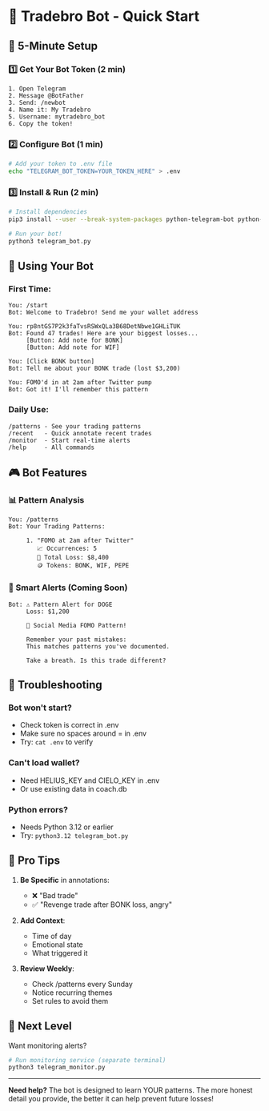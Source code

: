 # 🏥 Tradebro Bot - Quick Start

## 🎯 5-Minute Setup

### 1️⃣ Get Your Bot Token (2 min)
```
1. Open Telegram
2. Message @BotFather
3. Send: /newbot
4. Name it: My Tradebro
5. Username: mytradebro_bot
6. Copy the token!
```

### 2️⃣ Configure Bot (1 min)
```bash
# Add your token to .env file
echo "TELEGRAM_BOT_TOKEN=YOUR_TOKEN_HERE" > .env
```

### 3️⃣ Install & Run (2 min)
```bash
# Install dependencies
pip3 install --user --break-system-packages python-telegram-bot python-dotenv

# Run your bot!
python3 telegram_bot.py
```

## 💬 Using Your Bot

### First Time:
```
You: /start
Bot: Welcome to Tradebro! Send me your wallet address

You: rp8ntGS7P2k3faTvsRSWxQLa3B68DetNbwe1GHLiTUK
Bot: Found 47 trades! Here are your biggest losses...
     [Button: Add note for BONK]
     [Button: Add note for WIF]

You: [Click BONK button]
Bot: Tell me about your BONK trade (lost $3,200)

You: FOMO'd in at 2am after Twitter pump
Bot: Got it! I'll remember this pattern
```

### Daily Use:
```
/patterns - See your trading patterns
/recent   - Quick annotate recent trades  
/monitor  - Start real-time alerts
/help     - All commands
```

## 🎮 Bot Features

### 📊 Pattern Analysis
```
You: /patterns
Bot: Your Trading Patterns:
     
     1. "FOMO at 2am after Twitter"
        📈 Occurrences: 5
        💸 Total Loss: $8,400
        🪙 Tokens: BONK, WIF, PEPE
```

### 🚨 Smart Alerts (Coming Soon)
```
Bot: ⚠️ Pattern Alert for DOGE
     Loss: $1,200
     
     🔴 Social Media FOMO Pattern!
     
     Remember your past mistakes:
     This matches patterns you've documented.
     
     Take a breath. Is this trade different?
```

## 🐛 Troubleshooting

### Bot won't start?
- Check token is correct in .env
- Make sure no spaces around = in .env
- Try: `cat .env` to verify

### Can't load wallet?
- Need HELIUS_KEY and CIELO_KEY in .env
- Or use existing data in coach.db

### Python errors?
- Needs Python 3.12 or earlier
- Try: `python3.12 telegram_bot.py`

## 🎯 Pro Tips

1. **Be Specific** in annotations:
   - ❌ "Bad trade"
   - ✅ "Revenge trade after BONK loss, angry"

2. **Add Context**:
   - Time of day
   - Emotional state
   - What triggered it

3. **Review Weekly**:
   - Check /patterns every Sunday
   - Notice recurring themes
   - Set rules to avoid them

## 🚀 Next Level

Want monitoring alerts?
```bash
# Run monitoring service (separate terminal)
python3 telegram_monitor.py
```

---

**Need help?** The bot is designed to learn YOUR patterns. The more honest detail you provide, the better it can help prevent future losses! 
